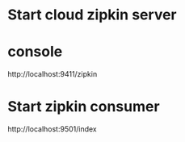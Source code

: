 # Start cloud zipkin server
# console
http://localhost:9411/zipkin

# Start zipkin consumer
http://localhost:9501/index
